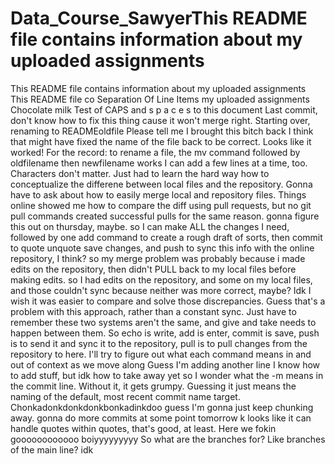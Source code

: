 # Data_Course_SawyerThis README file contains information about my uploaded assignments
This README file contains information about my uploaded assignments
This README file co
Separation
Of
Line
Items
my uploaded assignments
Chocolate milk Test of CAPS and s p a c e s to this document
Last commit, don't know how to fix this thing cause it won't merge right. Starting over, renaming to READMEoldfile
Please tell me I brought this bitch back
I think that might have fixed the name of the file back to be correct.
Looks like it worked! For the record: to rename a file, the mv command followed by oldfilename then newfilename works
I can add a few lines at a time, too. Characters don't matter. Just had to learn the hard way how to conceptualize the differene between local files and the repository.
Gonna have to ask about how to easily merge local and repository files. Things online showed me how to compare the diff using pull requests, but no git pull commands created successful pulls for the same reason. gonna figure this out on thursday, maybe.
so I can make ALL the changes I need, followed by one add command to create a rough draft of sorts, then commit to quote unquote save changes, and push to sync this info with the online repository, I think?
so my merge problem was probably because i made edits on the repository, then didn't PULL back to my local files before making edits. so I had edits on the repository, and some on my local files, and those couldn't sync because neither was more correct, maybe? Idk I wish it was easier to compare and solve those discrepancies. Guess that's a problem with this approach, rather than a constant sync. Just have to remember these two systems aren't the same, and give and take needs to happen between them.
So echo is write, add is enter, commit is save, push is to send it and sync it to the repository, pull is to pull changes from the repository to here. I'll try to figure out what each command means in and out of context as we move along
Guess I'm adding another line
I know how to add stuff, but idk how to take away yet
so I wonder what the -m means in the commit line. Without it, it gets grumpy. Guessing it just means the naming of the default, most recent commit name target.
Chonkadonkdonkdonkbonkadinkdoo
guess I'm gonna just keep chunking away. gonna do more commits at some point tomorrow
k looks like it can handle quotes within quotes, that's good, at least.
Here we fokin goooooooooooo boiyyyyyyyyy
So what are the branches for? Like branches of the main line? idk
